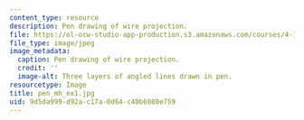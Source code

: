 ```yaml
---
content_type: resource
description: Pen drawing of wire projection.
file: https://ol-ocw-studio-app-production.s3.amazonaws.com/courses/4-111-introduction-to-architecture-environmental-design-spring-2014/9d5da999d92ac17a0d64c40b6080e759_pen_mh_ex1.jpg
file_type: image/jpeg
image_metadata:
  caption: Pen drawing of wire projection.
  credit: ''
  image-alt: Three layers of angled lines drawn in pen.
resourcetype: Image
title: pen_mh_ex1.jpg
uid: 9d5da999-d92a-c17a-0d64-c40b6080e759
---
```

